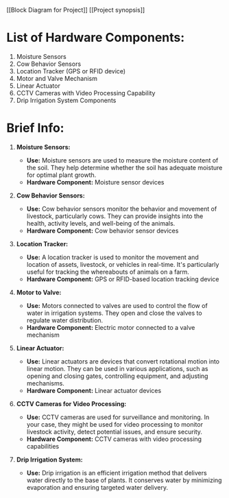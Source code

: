 [[Block Diagram for  Project]]
[[Project synopsis]]
# List of Hardware Components:

1. Moisture Sensors
2. Cow Behavior Sensors
3. Location Tracker (GPS or RFID device)
4. Motor and Valve Mechanism
5. Linear Actuator
6. CCTV Cameras with Video Processing Capability
7. Drip Irrigation System Components

# Brief Info:
1. **Moisture Sensors:**
    - **Use:** Moisture sensors are used to measure the moisture content of the soil. They help determine whether the soil has adequate moisture for optimal plant growth.
    - **Hardware Component:** Moisture sensor devices

2. **Cow Behavior Sensors:**
    - **Use:** Cow behavior sensors monitor the behavior and movement of livestock, particularly cows. They can provide insights into the health, activity levels, and well-being of the animals.
    - **Hardware Component:** Cow behavior sensor devices

3. **Location Tracker:**
    - **Use:** A location tracker is used to monitor the movement and location of assets, livestock, or vehicles in real-time. It's particularly useful for tracking the whereabouts of animals on a farm.
    - **Hardware Component:** GPS or RFID-based location tracking device

4. **Motor to Valve:**
    - **Use:** Motors connected to valves are used to control the flow of water in irrigation systems. They open and close the valves to regulate water distribution.
    - **Hardware Component:** Electric motor connected to a valve mechanism

5. **Linear Actuator:**
    - **Use:** Linear actuators are devices that convert rotational motion into linear motion. They can be used in various applications, such as opening and closing gates, controlling equipment, and adjusting mechanisms.
    - **Hardware Component:** Linear actuator devices

6. **CCTV Cameras for Video Processing:**
    - **Use:** CCTV cameras are used for surveillance and monitoring. In your case, they might be used for video processing to monitor livestock activity, detect potential issues, and ensure security.
    - **Hardware Component:** CCTV cameras with video processing capabilities

7. **Drip Irrigation System:**
    - **Use:** Drip irrigation is an efficient irrigation method that delivers water directly to the base of plants. It conserves water by minimizing evaporation and ensuring targeted water delivery.

